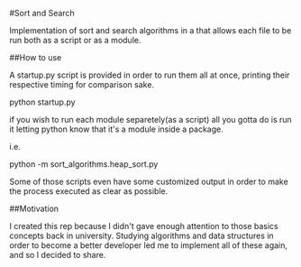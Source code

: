 #Sort and Search

Implementation of sort and search algorithms in a that allows each file to be run both as a script or as a module. 

##How to use

A startup.py script is provided in order to run them all at once, printing their respective timing for comparison sake.

python startup.py

if you wish to run each module separetely(as a script) all you gotta do is run it letting python know that it's a module inside a package.

i.e. 

python -m sort_algorithms.heap_sort.py

Some of those scripts even have some customized output in order to make the process executed as clear as possible.

##Motivation

I created this rep because I didn't gave enough attention to those basics concepts back in university. Studying algorithms and data structures in order to become a better developer led me to implement all of these again, and so I decided to share.
